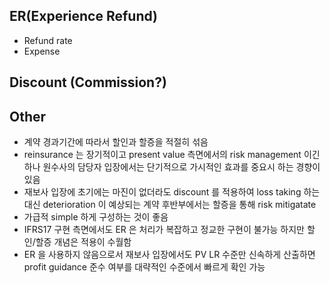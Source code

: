 ## ER(Experience Refund)
- Refund rate
- Expense

## Discount (Commission?)

## Other 
- 계약 경과기간에 따라서 할인과 할증을 적절히 섞음
- reinsurance 는 장기적이고 present value 측면에서의 risk management 이긴 하나 원수사의 담당자 입장에서는 단기적으로 가시적인 효과를 중요시 하는 경향이 있음
- 재보사 입장에 초기에는 마진이 없더라도 discount 를 적용하여 loss taking 하는 대신 deterioration 이 예상되는 계약 후반부에서는 할증을 통해 risk mitigatate
- 가급적 simple 하게 구성하는 것이 좋음
- IFRS17 구현 측면에서도 ER 은 처리가 복잡하고 정교한 구현이 불가능 하지만 할인/할증 개념은 적용이 수월함
- ER 을 사용하지 않음으로서 재보사 입장에서도 PV LR 수준만 신속하게 산출하면 profit guidance 준수 여부를 대략적인 수준에서 빠르게 확인 가능
